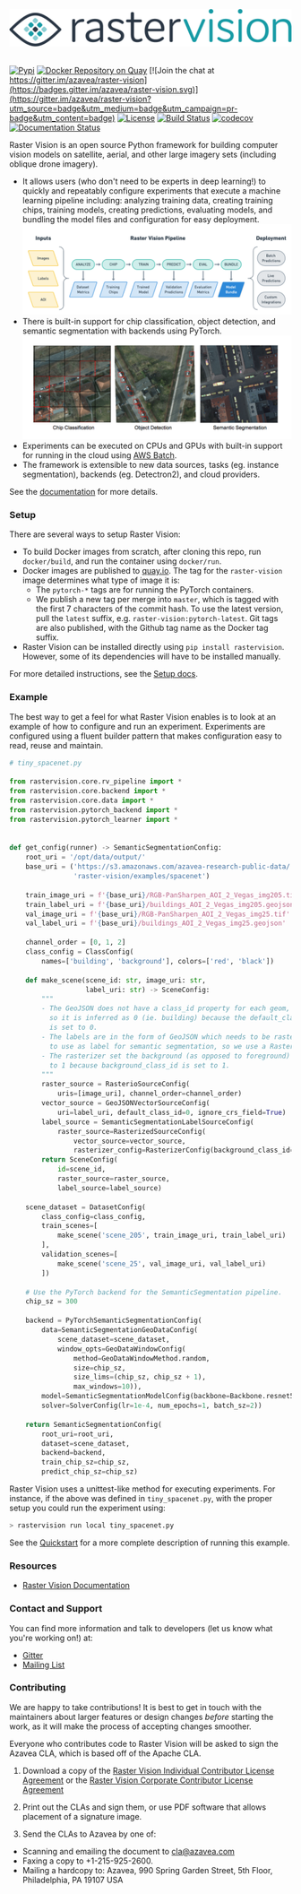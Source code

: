 ![Raster Vision Logo](docs/img/raster-vision-logo.png)
&nbsp;

[![Pypi](https://img.shields.io/pypi/v/rastervision.svg)](https://pypi.org/project/rastervision/)
[![Docker Repository on Quay](https://quay.io/repository/azavea/raster-vision/status "Docker Repository on Quay")](https://quay.io/repository/azavea/raster-vision)
[![Join the chat at https://gitter.im/azavea/raster-vision](https://badges.gitter.im/azavea/raster-vision.svg)](https://gitter.im/azavea/raster-vision?utm_source=badge&utm_medium=badge&utm_campaign=pr-badge&utm_content=badge)
[![License](https://img.shields.io/badge/License-Apache%202.0-blue.svg)](https://opensource.org/licenses/Apache-2.0)
[![Build Status](https://api.travis-ci.org/azavea/raster-vision.svg?branch=master)](http://travis-ci.org/azavea/raster-vision)
[![codecov](https://codecov.io/gh/azavea/raster-vision/branch/master/graph/badge.svg)](https://codecov.io/gh/azavea/raster-vision)
[![Documentation Status](https://readthedocs.org/projects/raster-vision/badge/?version=latest)](https://docs.rastervision.io/en/latest/?badge=latest)

Raster Vision is an open source Python framework for building computer vision models on satellite, aerial, and other large imagery sets (including oblique drone imagery).
* It allows users (who don't need to be experts in deep learning!) to quickly and repeatably configure experiments that execute a machine learning pipeline including: analyzing training data, creating training chips, training models, creating predictions, evaluating models, and bundling the model files and configuration for easy deployment.
![Overview of Raster Vision workflow](docs/img/rv-pipeline-overview.png)
* There is built-in support for chip classification, object detection, and semantic segmentation with backends using PyTorch.
![Examples of chip classification, object detection and semantic segmentation](docs/img/cv-tasks.png)
* Experiments can be executed on CPUs and GPUs with built-in support for running in the cloud using [AWS Batch](https://github.com/azavea/raster-vision-aws).
* The framework is extensible to new data sources, tasks (eg. instance segmentation), backends (eg. Detectron2), and cloud providers.

See the [documentation](https://docs.rastervision.io) for more details.

### Setup

There are several ways to setup Raster Vision:
* To build Docker images from scratch, after cloning this repo, run `docker/build`, and run the container using `docker/run`.
* Docker images are published to [quay.io](https://quay.io/repository/azavea/raster-vision). The tag for the `raster-vision` image determines what type of image it is:
    - The `pytorch-*` tags are for running the PyTorch containers.
    - We publish a new tag per merge into `master`, which is tagged with the first 7 characters of the commit hash. To use the latest version, pull the `latest` suffix, e.g. `raster-vision:pytorch-latest`. Git tags are also published, with the Github tag name as the Docker tag suffix.
* Raster Vision can be installed directly using `pip install rastervision`. However, some of its dependencies will have to be installed manually.

For more detailed instructions, see the [Setup docs](https://docs.rastervision.io/en/0.12/setup.html).

### Example

The best way to get a feel for what Raster Vision enables is to look at an example of how to configure and run an experiment. Experiments are configured using a fluent builder pattern that makes configuration easy to read, reuse and maintain.

```python
# tiny_spacenet.py

from rastervision.core.rv_pipeline import *
from rastervision.core.backend import *
from rastervision.core.data import *
from rastervision.pytorch_backend import *
from rastervision.pytorch_learner import *


def get_config(runner) -> SemanticSegmentationConfig:
    root_uri = '/opt/data/output/'
    base_uri = ('https://s3.amazonaws.com/azavea-research-public-data/'
                'raster-vision/examples/spacenet')

    train_image_uri = f'{base_uri}/RGB-PanSharpen_AOI_2_Vegas_img205.tif'
    train_label_uri = f'{base_uri}/buildings_AOI_2_Vegas_img205.geojson'
    val_image_uri = f'{base_uri}/RGB-PanSharpen_AOI_2_Vegas_img25.tif'
    val_label_uri = f'{base_uri}/buildings_AOI_2_Vegas_img25.geojson'

    channel_order = [0, 1, 2]
    class_config = ClassConfig(
        names=['building', 'background'], colors=['red', 'black'])

    def make_scene(scene_id: str, image_uri: str,
                   label_uri: str) -> SceneConfig:
        """
        - The GeoJSON does not have a class_id property for each geom,
          so it is inferred as 0 (ie. building) because the default_class_id
          is set to 0.
        - The labels are in the form of GeoJSON which needs to be rasterized
          to use as label for semantic segmentation, so we use a RasterizedSource.
        - The rasterizer set the background (as opposed to foreground) pixels
          to 1 because background_class_id is set to 1.
        """
        raster_source = RasterioSourceConfig(
            uris=[image_uri], channel_order=channel_order)
        vector_source = GeoJSONVectorSourceConfig(
            uri=label_uri, default_class_id=0, ignore_crs_field=True)
        label_source = SemanticSegmentationLabelSourceConfig(
            raster_source=RasterizedSourceConfig(
                vector_source=vector_source,
                rasterizer_config=RasterizerConfig(background_class_id=1)))
        return SceneConfig(
            id=scene_id,
            raster_source=raster_source,
            label_source=label_source)

    scene_dataset = DatasetConfig(
        class_config=class_config,
        train_scenes=[
            make_scene('scene_205', train_image_uri, train_label_uri)
        ],
        validation_scenes=[
            make_scene('scene_25', val_image_uri, val_label_uri)
        ])

    # Use the PyTorch backend for the SemanticSegmentation pipeline.
    chip_sz = 300

    backend = PyTorchSemanticSegmentationConfig(
        data=SemanticSegmentationGeoDataConfig(
            scene_dataset=scene_dataset,
            window_opts=GeoDataWindowConfig(
                method=GeoDataWindowMethod.random,
                size=chip_sz,
                size_lims=(chip_sz, chip_sz + 1),
                max_windows=10)),
        model=SemanticSegmentationModelConfig(backbone=Backbone.resnet50),
        solver=SolverConfig(lr=1e-4, num_epochs=1, batch_sz=2))

    return SemanticSegmentationConfig(
        root_uri=root_uri,
        dataset=scene_dataset,
        backend=backend,
        train_chip_sz=chip_sz,
        predict_chip_sz=chip_sz)

```

Raster Vision uses a unittest-like method for executing experiments. For instance, if the above was defined in `tiny_spacenet.py`, with the proper setup you could run the experiment using:

```bash
> rastervision run local tiny_spacenet.py
```

See the [Quickstart](https://docs.rastervision.io/en/0.12/quickstart.html) for a more complete description of running this example.

### Resources

* [Raster Vision Documentation](https://docs.rastervision.io)

### Contact and Support

You can find more information and talk to developers (let us know what you're working on!) at:
* [Gitter](https://gitter.im/azavea/raster-vision)
* [Mailing List](https://groups.google.com/forum/#!forum/raster-vision)

### Contributing

We are happy to take contributions! It is best to get in touch with the maintainers
about larger features or design changes *before* starting the work,
as it will make the process of accepting changes smoother.

Everyone who contributes code to Raster Vision will be asked to sign the
Azavea CLA, which is based off of the Apache CLA.

1. Download a copy of the [Raster Vision Individual Contributor License
   Agreement](docs/_static/cla/2018_04_17-Raster-Vision-Open-Source-Contributor-Agreement-Individual.pdf)
   or the [Raster Vision Corporate Contributor License
   Agreement](docs/_static/cla/2018_04_18-Raster-Vision-Open-Source-Contributor-Agreement-Corporate.pdf)

2. Print out the CLAs and sign them, or use PDF software that allows placement of a signature image.

3. Send the CLAs to Azavea by one of:
  - Scanning and emailing the document to cla@azavea.com
  - Faxing a copy to +1-215-925-2600.
  - Mailing a hardcopy to:
    Azavea, 990 Spring Garden Street, 5th Floor, Philadelphia, PA 19107 USA
